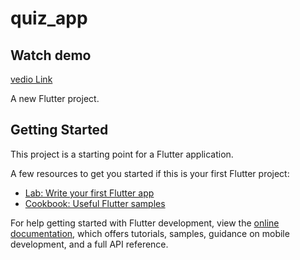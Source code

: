 # quiz_app

## Watch demo
[vedio Link](https://drive.google.com/file/d/116v_gtFqgwzVDfDVwmM8G6rrHV8XdUaW/view?usp=drive_link)

A new Flutter project.

## Getting Started

This project is a starting point for a Flutter application.

A few resources to get you started if this is your first Flutter project:

- [Lab: Write your first Flutter app](https://docs.flutter.dev/get-started/codelab)
- [Cookbook: Useful Flutter samples](https://docs.flutter.dev/cookbook)

For help getting started with Flutter development, view the
[online documentation](https://docs.flutter.dev/), which offers tutorials,
samples, guidance on mobile development, and a full API reference.
